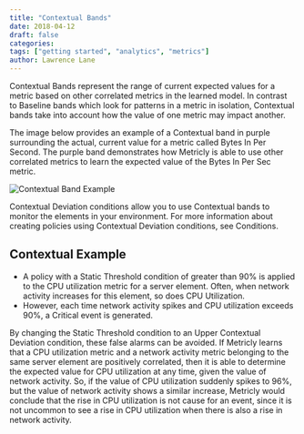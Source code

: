 ```yaml
---
title: "Contextual Bands"
date: 2018-04-12
draft: false
categories:
tags: ["getting started", "analytics", "metrics"]
author: Lawrence Lane
---
```

Contextual Bands represent the range of current expected values for a metric based on other correlated metrics in the learned model. In contrast to Baseline bands which look for patterns in a metric in isolation, Contextual bands take into account how the value of one metric may impact another.

The image below provides an example of a Contextual band in purple surrounding the actual, current value for a metric called Bytes In Per Second. The purple band demonstrates how Metricly is able to use other correlated metrics to learn the expected value of the Bytes In Per Sec metric.

![Contextual Band Example](/images/contextual-bands/contextual-band-example.png)

Contextual Deviation conditions allow you to use Contextual bands to monitor the elements in your environment. For more information about creating policies using Contextual Deviation conditions, see Conditions.

## Contextual Example

- A policy with a Static Threshold condition of greater than 90% is applied to the CPU utilization metric for a server element. Often, when network activity increases for this element, so does CPU Utilization.
- However, each time network activity spikes and CPU utilization exceeds 90%, a Critical event is generated.

By changing the Static Threshold condition to an Upper Contextual Deviation condition, these false alarms can be avoided. If Metricly learns that a CPU utilization metric and a network activity metric belonging to the same server element are positively correlated, then it is able to determine the expected value for CPU utilization at any time, given the value of network activity. So, if the value of CPU utilization suddenly spikes to 96%, but the value of network activity shows a similar increase, Metricly would conclude that the rise in CPU utilization is not cause for an event, since it is not uncommon to see a rise in CPU utilization when there is also a rise in network activity.
